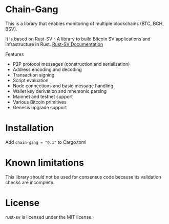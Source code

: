 # Chain-Gang

This is a library that enables monitoring of multiple blockchains (BTC, BCH, BSV).

It is based on Rust-SV - A library to build Bitcoin SV applications and infrastructure in Rust.
[Rust-SV Documentation](https://docs.rs/sv/)

Features

* P2P protocol messages (construction and serialization)
* Address encoding and decoding
* Transaction signing
* Script evaluation
* Node connections and basic message handling
* Wallet key derivation and mnemonic parsing
* Mainnet and testnet support
* Various Bitcoin primitives
* Genesis upgrade support

# Installation

Add ```chain-gang = "0.1"``` to Cargo.toml

# Known limitations

This library should not be used for consensus code because its validation checks are incomplete.

# License

rust-sv is licensed under the MIT license.
